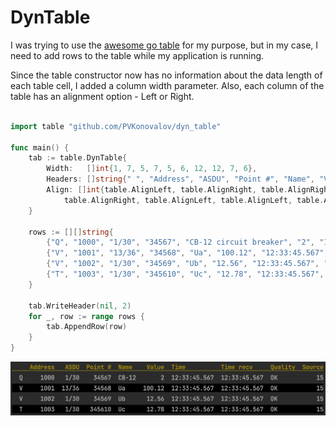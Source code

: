 # DynTable
I was trying to use the [awesome go table](https://github.com/tomlazar/table) for my purpose, but in my case, I need to add rows to the table while my application is running. 

Since the table constructor now has no information about the data length of each table cell, I added a column width parameter.
Also, each column of the table has an alignment option - Left or Right.

```Go

import table "github.com/PVKonovalov/dyn_table"

func main() {
	tab := table.DynTable{
		Width:   []int{1, 7, 5, 7, 5, 6, 12, 12, 7, 6},
		Headers: []string{" ", "Address", "ASDU", "Point #", "Name", "Value", "Time", "Time recv", "Quality", "Source"},
		Align: []int{table.AlignLeft, table.AlignRight, table.AlignRight, table.AlignRight, table.AlignLeft,
			table.AlignRight, table.AlignLeft, table.AlignLeft, table.AlignLeft, table.AlignRight},
	}

	rows := [][]string{
		{"Q", "1000", "1/30", "34567", "CB-12 circuit breaker", "2", "12:33:45.567", "12:33:45.567", "OK", "15"},
		{"V", "1001", "13/36", "34568", "Ua", "100.12", "12:33:45.567", "12:33:45.567", "OK", "15"},
		{"V", "1002", "1/30", "34569", "Ub", "12.56", "12:33:45.567", "12:33:45.567", "OK", "15"},
		{"T", "1003", "1/30", "345610", "Uc", "12.78", "12:33:45.567", "12:33:45.567", "OK", "15"},
	}

	tab.WriteHeader(nil, 2)
	for _, row := range rows {
		tab.AppendRow(row)
	}
}

```
![](DynTable.png)
